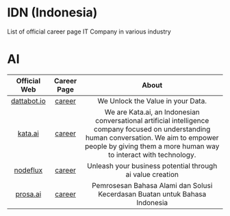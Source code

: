 # IDN (Indonesia)
List of official career page IT Company in various industry

# AI

| Official Web | Career Page | About |
|:---:|:---:|:---:|
|[dattabot.io](https://kata.ai/)|[career](https://dattabot.io/life-at-dattabot/)| We Unlock the Value in your Data. |
|[kata.ai](https://kata.ai/)|[career](https://kata.ai/career)| We are Kata.ai, an Indonesian conversational artificial intelligence company focused on understanding human conversation. We aim to empower people by giving them a more human way to interact with technology. |
|[nodeflux](https://www.nodeflux.io/)|[career](https://www.linkedin.com/company/nodeflux/jobs/)| Unleash your business potential through ai value creation |
|[prosa.ai](https://prosa.ai)|[career](https://prosa.ai/career#positions)| Pemrosesan Bahasa Alami dan Solusi Kecerdasan Buatan untuk Bahasa Indonesia |
